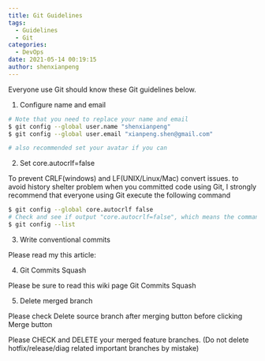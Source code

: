 ```yaml
---
title: Git Guidelines
tags:
  - Guidelines
  - Git
categories:
  - DevOps
date: 2021-05-14 00:19:15
author: shenxianpeng
---
```


Everyone use Git should know these Git guidelines below.

1. Configure name and email

```bash
# Note that you need to replace your name and email
$ git config --global user.name "shenxianpeng"
$ git config --global user.email "xianpeng.shen@gmail.com"

# also recommended set your avatar if you can
```

2. Set core.autocrlf=false

To prevent CRLF(windows) and LF(UNIX/Linux/Mac) convert issues. to avoid history shelter problem when you committed code using Git, I strongly recommend that everyone using Git execute the following command

```bash
$ git config --global core.autocrlf false
# Check and see if output "core.autocrlf=false", which means the command setting success.
$ git config --list
```

3. Write conventional commits

Please read my this article: 

4. Git Commits Squash

Please be sure to read this wiki page Git Commits Squash


5. Delete merged branch

Please check Delete source branch after merging button before clicking Merge button

Please CHECK and DELETE your merged feature branches. (Do not delete hotfix/release/diag related important branches by mistake)
